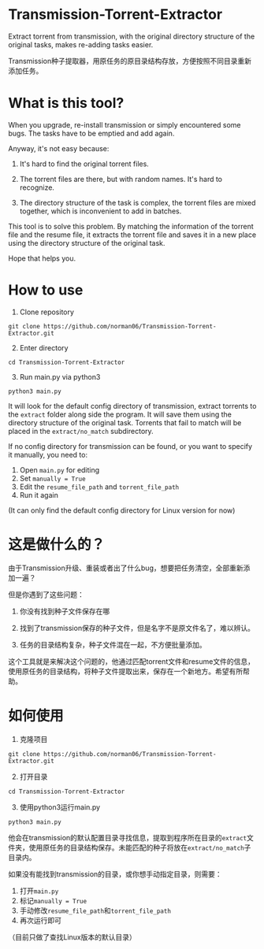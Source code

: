 # Transmission-Torrent-Extractor
Extract torrent from transmission, with the original directory structure of the original tasks, makes re-adding tasks easier.  

Transmission种子提取器，用原任务的原目录结构存放，方便按照不同目录重新添加任务。

# What is this tool?

When you upgrade, re-install transmission or simply encountered some bugs. The tasks have to be emptied and add again.

Anyway, it's not easy because:

1. It's hard to find the original torrent files.

2. The torrent files are there, but with random names. It's hard to recognize.
3. The directory structure of the task is complex, the torrent files are mixed together, which is inconvenient to add in batches.



This tool is to solve this problem. By matching the information of the torrent file and the resume file, it extracts the torrent file and saves it in a new place using the directory structure of the original task. 

Hope that helps you.



# How to use

1. Clone repository 
```
git clone https://github.com/norman06/Transmission-Torrent-Extractor.git
```
2. Enter directory
```
cd Transmission-Torrent-Extractor
```
3. Run main.py via python3
```
python3 main.py
```

It will look for the default config directory of transmission, extract torrents to the `extract` folder along side the program. It will save them using the directory structure of the original task. Torrents that fail to match will be placed in the `extract/no_match` subdirectory.

If no config directory for transmission can be found, or you want to specify it manually, you need to:

1. Open `main.py` for editing
2. Set `manually = True`
3. Edit the `resume_file_path` and `torrent_file_path`
4. Run it again

(It can only find the default config directory for Linux version for now)

# 这是做什么的？

由于Transmission升级、重装或者出了什么bug，想要把任务清空，全部重新添加一遍？

但是你遇到了这些问题：

1. 你没有找到种子文件保存在哪

2. 找到了transmission保存的种子文件，但是名字不是原文件名了，难以辨认。

3. 任务的目录结构复杂，种子文件混在一起，不方便批量添加。



这个工具就是来解决这个问题的，他通过匹配torrent文件和resume文件的信息，使用原任务的目录结构，将种子文件提取出来，保存在一个新地方。希望有所帮助。



# 如何使用
1. 克隆项目
```
git clone https://github.com/norman06/Transmission-Torrent-Extractor.git
```
2. 打开目录
```
cd Transmission-Torrent-Extractor
```
3. 使用python3运行main.py
```
python3 main.py
```
   

他会在transmission的默认配置目录寻找信息，提取到程序所在目录的`extract`文件夹，使用原任务的目录结构保存。未能匹配的种子将放在`extract/no_match`子目录内。

如果没有能找到transmission的目录，或你想手动指定目录，则需要：

1. 打开`main.py`
2. 标记`manually = True`
3. 手动修改`resume_file_path`和`torrent_file_path`
4. 再次运行即可

（目前只做了查找Linux版本的默认目录）
